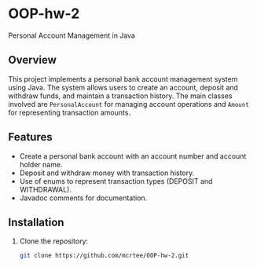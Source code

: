# OOP-hw-2 

Personal Account Management in Java

## Overview
This project implements a personal bank account management system using Java. The system allows users to create an account, deposit and withdraw funds, and maintain a transaction history. The main classes involved are `PersonalAccount` for managing account operations and `Amount` for representing transaction amounts.

## Features
- Create a personal bank account with an account number and account holder name.
- Deposit and withdraw money with transaction history.
- Use of enums to represent transaction types (DEPOSIT and WITHDRAWAL).
- Javadoc comments for documentation.

## Installation
1. Clone the repository:
   ```bash
   git clone https://github.com/mcrtee/OOP-hw-2.git
